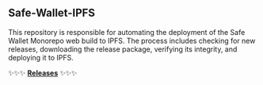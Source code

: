 ## Safe-Wallet-IPFS

This repository is responsible for automating the deployment of the Safe Wallet Monorepo web build to IPFS. The process includes checking for new releases, downloading the release package, verifying its integrity, and deploying it to IPFS.

✨✨✨ **[Releases](https://github.com/5afe/safe-wallet-ipfs/releases)** ✨✨✨
